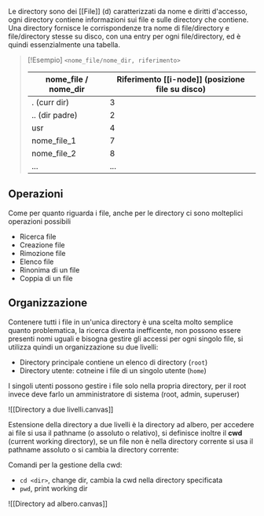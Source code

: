 Le directory sono dei [[File]] (d) caratterizzati da nome e diritti d'accesso, ogni directory contiene informazioni sui file e sulle directory che contiene.
Una directory fornisce le corrispondenze tra nome di file/directory e file/directory stesse su disco, con una entry per ogni file/directory, ed è quindi essenzialmente una tabella.

>[!Esempio]
`<nome_file/nome_dir, riferimento>`
>
> | nome_file / nome_dir | Riferimento [[i-node]] (posizione file su disco) |
> | --- | ---|
> | . (curr dir) | 3|
> | .. (dir padre)| 2 |
> | usr | 4 |
> | nome_file_1 | 7|
> | nome_file_2 | 8 |
> | ... | ...
>  


## Operazioni
Come per quanto riguarda i file, anche per le directory ci sono molteplici operazioni possibili
- Ricerca file
- Creazione file
- Rimozione file
- Elenco file
- Rinonima di un file
- Coppia di un file

## Organizzazione
Contenere tutti i file in un'unica directory è una scelta molto semplice quanto problematica, la ricerca diventa inefficente, non possono essere presenti nomi uguali e bisogna gestire gli accessi per ogni singolo file, si utilizza quindi un organizzazione su due livelli:
- Directory principale  contiene un elenco di directory (`root`)
- Directory utente: cotneine i file di un singolo utente (`home`)

I singoli utenti possono gestire i file solo nella propria directory, per il root invece deve farlo un amministratore di sistema (root, admin, superuser)

![[Directory a due livelli.canvas]]


Estensione della directory a due livelli è la directory ad albero, per accedere ai file si usa il pathname (o assoluto o relativo), si definisce inoltre il **cwd** (current working directory), se un file non è nella directory corrente si usa il pathname assoluto o si cambia la directory corrente:

Comandi per la gestione della cwd:
- `cd <dir>`, change dir, cambia la cwd nella directory specificata 
- `pwd`, print working dir


![[Directory ad albero.canvas]]
